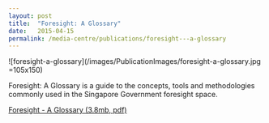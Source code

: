 ```yaml
---
layout: post
title:  "Foresight: A Glossary"
date:   2015-04-15
permalink: /media-centre/publications/foresight---a-glossary
---
```


![foresight-a-glossary](/images/PublicationImages/foresight-a-glossary.jpg =105x150)

   
Foresight: A Glossary is a guide to the concepts, tools and methodologies commonly used in the Singapore Government foresight space.



[Foresight - A Glossary (3.8mb, pdf)](https://github.com/isomerpages/isomerpages-stratgroup/raw/master/images/PublicationImages/foresight-a-glossary.jpg)


